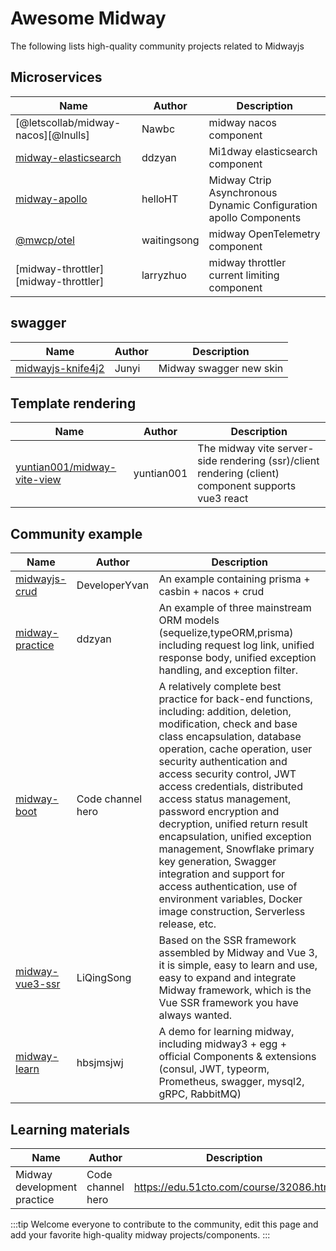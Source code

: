 # Awesome Midway

The following lists high-quality community projects related to Midwayjs

## Microservices

| Name | Author | Description |
| ---------------------------------------------------- | ----------- | ----------------------------------- |
| [@letscollab/midway-nacos][@lnulls] | Nawbc | midway nacos component |
| [midway-elasticsearch][midway-elasticsearch] | ddzyan | Mi1dway elasticsearch component |
| [midway-apollo][midway-apollo] | helloHT | Midway Ctrip Asynchronous Dynamic Configuration apollo Components |
| [@mwcp/otel][@mwcp/otel] | waitingsong | midway OpenTelemetry component |
| [midway-throttler][midway-throttler]                 | larryzhuo   | midway throttler current limiting component |
## swagger

| Name | Author | Description |
| -------------------------------------- | ----- | --------------------- |
| [midwayjs-knife4j2][midwayjs-knife4j2] | Junyi | Midway swagger new skin |

## Template rendering

| Name | Author | Description |
| ---------------------------------------------------------- | ---------- | -------------------------------------------------------------------- |
| [yuntian001/midway-vite-view][yuntian001/midway-vite-view] | yuntian001 | The midway vite server-side rendering (ssr)/client rendering (client) component supports vue3 react |

## Community example

| Name | Author | Description |
| ---------------------------------- | ------------- | ---------------------------------------------------------------------------------------------------------------------------------------------------------------------------------------------------------------------------------------------------------------------------------------------------------------------- |
| [midwayjs-crud][midwayjs-crud] | DeveloperYvan | An example containing prisma + casbin + nacos + crud |
| [midway-practice][midway-practice] | ddzyan | An example of three mainstream ORM models (sequelize,typeORM,prisma) including request log link, unified response body, unified exception handling, and exception filter. |
| [midway-boot][midway-boot] | Code channel hero | A relatively complete best practice for back-end functions, including: addition, deletion, modification, check and base class encapsulation, database operation, cache operation, user security authentication and access security control, JWT access credentials, distributed access status management, password encryption and decryption, unified return result encapsulation, unified exception management, Snowflake primary key generation, Swagger integration and support for access authentication, use of environment variables, Docker image construction, Serverless release, etc. |
| [midway-vue3-ssr][midway-vue3-ssr] | LiQingSong | Based on the SSR framework assembled by Midway and Vue 3, it is simple, easy to learn and use, easy to expand and integrate Midway framework, which is the Vue SSR framework you have always wanted.  |
| [midway-learn][midway-learn] | hbsjmsjwj | A demo for learning midway, including midway3 + egg + official Components & extensions (consul, JWT, typeorm, Prometheus, swagger, mysql2, gRPC, RabbitMQ) |

## Learning materials

| Name | Author | Description |
| -------------- | -------- | --------------------------------------- |
| Midway development practice | Code channel hero | https://edu.51cto.com/course/32086.html |


:::tip
Welcome everyone to contribute to the community, edit this page and add your favorite high-quality midway projects/components.
:::


[midway-elasticsearch]: https://github.com/ddzyan/midway-elasticsearch
[midway-apollo]: https://github.com/helloHT/midway-apollo
[@letscollab/midway-nacos]: https://github.com/deskbtm-letscollab/midway-nacos
[@mwcp/otel]: https://github.com/waitingsong/midway-components/tree/main/packages/otel

[midwayjs-knife4j2]: https://github.com/fangbao-0418/midway/tree/master/packages/swagger
[yuntian001/midway-vite-view]: https://github.com/yuntian001/midway-vite-view

[midwayjs-crud]: https://github.com/developeryvan/midwayjs-crud
[midway-practice]: https://github.com/ddzyan/midway-practice
[midway-boot]: https://github.com/bestaone/midway-boot
[midway-vue3-ssr]: https://github.com/lqsong/midway-vue3-ssr
[midway-learn]: https://github.com/hbsjmsjwj/midway-learn.git
